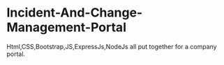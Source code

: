 # Incident-And-Change-Management-Portal
Html,CSS,Bootstrap,JS,ExpressJs,NodeJs all put together for a company portal.
